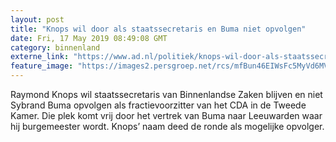 ```yaml
---
layout: post
title: "Knops wil door als staatssecretaris en Buma niet opvolgen"
date: Fri, 17 May 2019 08:49:08 GMT
category: binnenland
externe_link: "https://www.ad.nl/politiek/knops-wil-door-als-staatssecretaris-en-buma-niet-opvolgen~ae03025c6/"
feature_image: "https://images2.persgroep.net/rcs/mfBun46EIWsFc5MyVd6MV1e6BmA/diocontent/137492015/_fitwidth/400/?appId=21791a8992982cd8da851550a453bd7f&quality=0.7"
---
```


Raymond Knops wil staatssecretaris van Binnenlandse Zaken blijven en niet Sybrand Buma opvolgen als fractievoorzitter van het CDA in de Tweede Kamer. Die plek komt vrij door het vertrek van Buma naar Leeuwarden waar hij burgemeester wordt. Knops’ naam deed de ronde als mogelijke opvolger.
